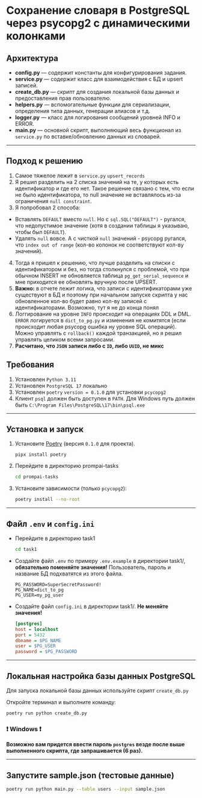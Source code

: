 # Сохранение словаря в PostgreSQL через psycopg2 с динамическими колонками

## Архитектура

- **config.py** — содержит константы для конфигурирования задания.
- **service.py** — содержит класс для взаимодействия с БД и upsert записей.
- **create_db.py** — скрипт для создания локальной базы данных и предоставления прав пользователю.
- **helpers.py** — вспомогательные функции для сериализации, определения типа данных, генерации алиасов и т.д.
- **logger.py** — класс для логирования сообщений уровней INFO и ERROR.
- **main.py** — основной скрипт, выполняющий весь функционал из `service.py` по вставке/обновлению данных из словарей.

---

## Подход к решению

1. Самое тяжелое лежит в `service.py` `upsert_records`
2. Я решил разделить на 2 списка значений на те, у которых есть идентификатор и где его нет. Такое решение связано с тем, что если не было идентификатора, то null значение не вставлялось из-за ограничения `null constraint`.
3. Я попробовал 2 способа: 
 - Вставлять `DEFAULT` вместо `null`. Но с `sql.SQL("DEFAULT")` - ругался, что недопустимое значение (хотя в создании таблицы я указываю, чтобы был `DEFAULT`).
 - Удалять `null` вовсе. А с чисткой `null` значений - psycopg ругался, что `index out of range` (кол-во колонок не соответствуют кол-ву значений).

4. Тогда я пришел к решению, что лучше разделить на списки с идентификатором и без, но тогда столкнулся с проблемой, что при обычном INSERT не обновляется таблица `pg_get_serial_sequence` и мне приходится ее обновлять вручную после UPSERT.
5. **Важно:** в отчете лежит логика, что записи с идентификаторами уже существуют в БД и поэтому при начальном запуске скрипта у нас обновленное кол-во будет равно кол-ву записей с идентификаторами. Возможно, тут я не до конца понял
6. Логгирование на уровне `INFO` происходит на операциях DDL и DML. `ERROR` логируется в `dict_to_pg.py` и изменения не комитятся (если происходит любая psycopg ошибка ну уровне SQL операций). Можно управлять с `rollback()` каждой транзакцией, но я решил управлять целиком всеми запросами.
7. **Расчитано, что `JSON` записи либо с `ID`, либо `UUID`, не микс**

## Требования

1. Установлен `Python 3.11`
2. Установлен `PostgreSQL 17` локально
3. Установлен `poetry` `version = 0.1.0` для установки `pcycopg2`
4. Клиент `psql` должен быть доступен в `PATH`. Для Windows путь должен быть `C:\Program Files\PostgreSQL\17\bin\psql.exe`

---

## Установка и запуск

1. Установите [Poetry](https://python-poetry.org/docs/#installation) (версия `0.1.0` для проекта). 
    ```shell
    pipx install poetry
    ```
2. Перейдите в директорию prompai-tasks

   ```bash
   cd prompai-tasks
   ```

3. Установите зависимости (только `pcycopg2`):
    ```bash
    poetry install --no-root
    ```
---

## Файл `.env` и `config.ini`

- Перейдите в директорию task1

   ```bash
   cd task1
   ```

- Создайте файл `.env` по примеру `.env.example` в директории task1/, **обязательно поменяйте значения!** Пользователь, пароль и название БД подхватятся из этого файла.
    ```.env
    PG_PASSWORD=SuperSecretPassword!
    PG_NAME=dict_to_pg
    PG_USER=my_pg_user
    ```
- Создайте файл `config.ini` в директории task1/. **Не меняйте значения!**
   ```ini
   [postgres]
   host = localhost
   port = 5432
   dbname = $PG_NAME
   user = $PG_USER
   password = $PG_PASSWORD
   ```
---

## Локальная настройка базы данных PostgreSQL

Для запуска локальной базы данных используйте скрипт `create_db.py`

Откройте терминал и выполните команду:

```bash
poetry run python create_db.py
```

### ❗ Windows ❗
**Возможно вам придется ввести пароль `postgres` везде после выше выполненного скрипта, где запрашивается (6 раз).**

---
## Запустите sample.json (тестовые данные)

```bash
poetry run python main.py --table users --input sample.json
```
